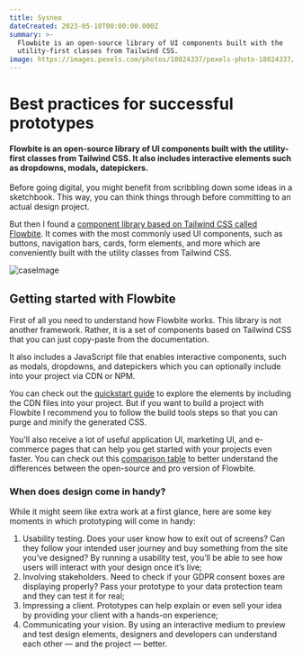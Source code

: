 ```yaml
---
title: Sysneo
dateCreated: 2023-05-10T00:00:00.000Z
summary: >-
  Flowbite is an open-source library of UI components built with the
  utility-first classes from Tailwind CSS.
image: https://images.pexels.com/photos/18024337/pexels-photo-18024337/free-photo-of-a-man-with-fire-in-blue-hour.jpeg?auto=compress&cs=tinysrgb&w=1260&h=750&dpr=1
---
```


# Best practices for successful prototypes

#### Flowbite is an open-source library of UI components built with the utility-first classes from Tailwind CSS. It also includes interactive elements such as dropdowns, modals, datepickers.&#xA;

Before going digital, you might benefit from scribbling down some ideas in a sketchbook. This way, you can think things through before committing to an actual design project.

But then I found a [component library based on Tailwind CSS called Flowbite](https://flowbite.com/). It comes with the most commonly used UI components, such as buttons, navigation bars, cards, form elements, and more which are conveniently built with the utility classes from Tailwind CSS.

![caseImage](https://images.pexels.com/photos/18024337/pexels-photo-18024337/free-photo-of-a-man-with-fire-in-blue-hour.jpeg?auto=compress&cs=tinysrgb&w=1260&h=750&dpr=1)

## Getting started with Flowbite

First of all you need to understand how Flowbite works. This library is not another framework. Rather, it is a set of components based on Tailwind CSS that you can just copy-paste from the documentation.

It also includes a JavaScript file that enables interactive components, such as modals, dropdowns, and datepickers which you can optionally include into your project via CDN or NPM.

You can check out the [quickstart guide](https://flowbite.com/docs/getting-started/quickstart/) to explore the elements by including the CDN files into your project. But if you want to build a project with Flowbite I recommend you to follow the build tools steps so that you can purge and minify the generated CSS.

You'll also receive a lot of useful application UI, marketing UI, and e-commerce pages that can help you get started with your projects even faster. You can check out this [comparison table](https://flowbite.com/docs/components/tables/) to better understand the differences between the open-source and pro version of Flowbite.

### When does design come in handy?

While it might seem like extra work at a first glance, here are some key moments in which prototyping will come in handy:

1. Usability testing. Does your user know how to exit out of screens? Can they follow your intended user journey and buy something from the site you’ve designed? By running a usability test, you’ll be able to see how users will interact with your design once it’s live;
2. Involving stakeholders. Need to check if your GDPR consent boxes are displaying properly? Pass your prototype to your data protection team and they can test it for real;
3. Impressing a client. Prototypes can help explain or even sell your idea by providing your client with a hands-on experience;
4. Communicating your vision. By using an interactive medium to preview and test design elements, designers and developers can understand each other — and the project — better.
